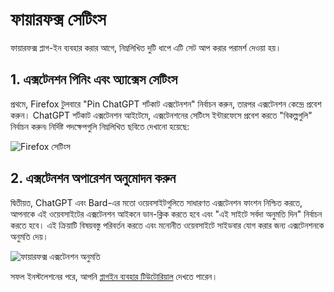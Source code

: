 # ফায়ারফক্স সেটিংস

ফায়ারফক্স প্লাগ-ইন ব্যবহার করার আগে, নিম্নলিখিত দুটি ধাপে এটি সেট আপ করার পরামর্শ দেওয়া হয়।

## 1. এক্সটেনশন পিনিং এবং অ্যাক্সেস সেটিংস

প্রথমে, Firefox টুলবারে "Pin ChatGPT শর্টকাট এক্সটেনশন" নির্বাচন করুন, তারপর এক্সটেনশন কেন্দ্রে প্রবেশ করুন। ChatGPT শর্টকাট এক্সটেনশন আইটেমে, এক্সটেনশনের সেটিংস ইন্টারফেসে প্রবেশ করতে "বিকল্পগুলি" নির্বাচন করুন৷ নির্দিষ্ট পদক্ষেপগুলি নিম্নলিখিত ছবিতে দেখানো হয়েছে:

![Firefox সেটিংস](https://img.newzone.top/2023-12-25-05-51-47.png?imageMogr2/format/webp)

## 2. এক্সটেনশন অপারেশন অনুমোদন করুন

দ্বিতীয়ত, ChatGPT এবং Bard-এর মতো ওয়েবসাইটগুলিতে সাধারণত এক্সটেনশন ফাংশন নিশ্চিত করতে, আপনাকে এই ওয়েবসাইটের এক্সটেনশন আইকনে ডান-ক্লিক করতে হবে এবং "এই সাইটে সর্বদা অনুমতি দিন" নির্বাচন করতে হবে। এই ক্রিয়াটি বিষয়বস্তু পরিবর্তন করতে এবং মনোনীত ওয়েবসাইটে সাইডবার যোগ করার জন্য এক্সটেনশনকে অনুমতি দেয়।

![ফায়ারফক্স এক্সটেনশন অনুমতি](https://img.newzone.top/2023-12-25-05-59-48.png?imageMogr2/format/webp)

সফল ইনস্টলেশনের পরে, আপনি [প্লাগইন ব্যবহার টিউটোরিয়াল](./usage.md) দেখতে পারেন।
